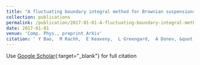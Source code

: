 ```yaml
---
title: "A fluctuating boundary integral method for Brownian suspensions. Submitted to J"
collection: publications
permalink: /publication/2017-01-01-A-fluctuating-boundary-integral-method-for-Brownian-suspensions-Submitted-to-J
date: 2017-01-01
venue: 'Comp. Phys., preprint ArXiv'
citation: ' Y Bao,  M Rachh,  E Keaveny,  L Greengard,  A Donev, &quot;A fluctuating boundary integral method for Brownian suspensions. Submitted to J.&quot; Comp. Phys., preprint ArXiv, 2017.'
---
```

Use [Google Scholar](https://scholar.google.com/scholar?q=A+fluctuating+boundary+integral+method+for+Brownian+suspensions.+Submitted+to+J){:target="_blank"} for full citation